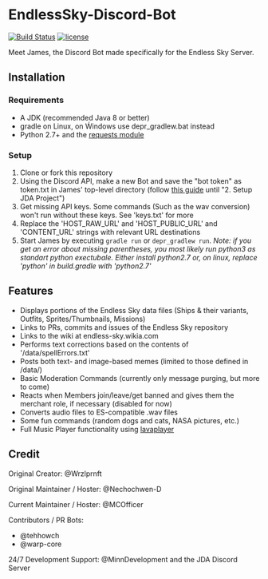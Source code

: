 # EndlessSky-Discord-Bot
[![Build Status](https://travis-ci.org/MCOfficer/EndlessSky-Discord-Bot.svg?branch=master)](https://travis-ci.org/MCOfficer/EndlessSky-Discord-Bot)
[![license](https://img.shields.io/aur/license/yaourt.svg)](https://github.com/MCOfficer/EndlessSky-Discord-Bot/tree/master/LICENSE)

Meet James, the Discord Bot made specifically for the Endless Sky Server.

## Installation
### Requirements
- A JDK (recommended Java 8 or better)
- gradle on Linux, on Ẃindows use depr_gradlew.bat instead
- Python 2.7+ and the [requests module](http://docs.python-requests.org/en/master/)
### Setup
1. Clone or fork this repository
2. Using the Discord API, make a new Bot and save the "bot token" as token.txt in James' top-level directory (follow [this guide](https://github.com/DV8FromTheWorld/JDA/wiki/3%29-Getting-Started) until "2. Setup JDA Project")
3. Get missing API keys. Some commands (Such as the wav conversion) won't run without these keys. See 'keys.txt' for more
4. Replace the 'HOST_RAW_URL' and 'HOST_PUBLIC_URL' and 'CONTENT_URL' strings with relevant URL destinations
5. Start James by executing `gradle run` or `depr_gradlew run`. *Note: if you get an error about missing parentheses, you most likely run python3 as standart python exectubale. Either install python2.7 or, on linux, replace 'python' in build.gradle with 'python2.7'*

## Features
- Displays portions of the Endless Sky data files (Ships & their variants, Outfits, Sprites/Thumbnails, Missions)
- Links to PRs, commits and issues of the Endless Sky repository
- Links to the wiki at endless-sky.wikia.com
- Performs text corrections based on the contents of '/data/spellErrors.txt'
- Posts both text- and image-based memes (limited to those defined in /data/)
- Basic Moderation Commands (currently only message purging, but more to come)
- Reacts when Members join/leave/get banned and gives them the merchant role, if necessary (disabled for now)
- Converts audio files to ES-compatible .wav files
- Some fun commands (random dogs and cats, NASA pictures, etc.)
- Full Music Player functionality using [lavaplayer](https://github.com/sedmelluq/lavaplayer)

## Credit
Original Creator: @Wrzlprnft

Original Maintainer / Hoster: @Nechochwen-D

Current Maintainer / Hoster: @MCOfficer

Contributors / PR Bots:
 - @tehhowch
 - @warp-core

24/7 Development Support: @MinnDevelopment and the JDA Discord Server
